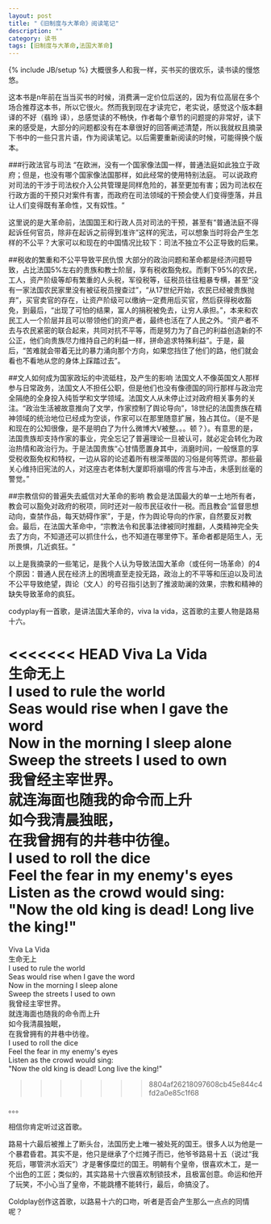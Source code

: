 ```yaml
---
layout: post
title: "《旧制度与大革命》阅读笔记"
description: ""
category: 读书
tags: [旧制度与大革命,法国大革命]
---
```

{% include JB/setup %}
大概很多人和我一样，买书买的很欢乐，读书读的慢悠悠。   

这本书是n年前在当当买书的时候，消费满一定价位后送的，因为有位高层在多个场合推荐这本书，所以它很火。然而我到现在才读完它，老实说，感觉这个版本翻译的不好（翡玲 译），总感觉读的不畅快，作者每个章节的问题提的非常好，读下来的感受是，大部分的问题都没有在本章很好的回答阐述清楚，所以我就权且摘录下书中的一些只言片语，作为阅读笔记。以后需要重新阅读的时候，可能得换个版本。

###行政法官与司法
“在欧洲，没有一个国家像法国一样，普通法庭如此独立于政府；但是，也没有哪个国家像法国那样，如此经常的使用特别法庭。
可以说政府对司法的干涉于司法权介入公共管理是同样危险的，甚至更加有害；因为司法权在行政方面的干预只对案件有害，而政府在司法领域的干预会使人们变得堕落，并且让人们变得既有革命性，又有奴性。“    

这里说的是大革命前，法国国王和行政人员对司法的干预，甚至有“普通法庭不得起诉任何官员，除非在起诉之前得到准许”这样的宪法，可以想象当时将会产生怎样的不公平？大家可以和现在的中国情况比较下：司法不独立不公正导致的后果。

##税收的繁重和不公平导致平民仇恨
大部分的政治问题和革命都是经济问题导致，占比法国5%左右的贵族和教士阶层，享有税收豁免权。而剩下95%的农民，工人，资产阶级等却有繁重的人头税，军役税等，征税员往往粗暴专横，甚至“没有一家法国农民家里没有被征税员搜查过”，“从17世纪开始，农民已经被贵族抛弃”，买官卖官的存在，让资产阶级可以缴纳一定费用后买官，然后获得税收豁免，到最后，“出现了可怕的结果，富人的捐税被免去，让穷人承担。”，本来和农民工人一个阶层并且可以带领他们的资产者，最终也活在了人民之外。“资产者不去与农民紧密的联合起来，共同对抗不平等，而是努力为了自己的利益创造新的不公正，他们向贵族尽力维持自己的利益一样，拼命追求特殊利益”。于是，最后，“苦难就会带着无比的暴力涌向那个方向，如果您挡住了他们的路，他们就会看也不看地从您的身体上踩踏过去”。

##文人如何成为国家政坛的中流砥柱，及产生的影响
法国文人不像英国文人那样参与日常政务，法国文人不担任公职，但是他们也没有像德国的同行那样与政治完全隔绝的全身投入纯哲学和文学领域。法国文人从未停止过对政府相关事务的关注。“政治生活被故意推向了文学，作家控制了舆论导向”，18世纪的法国贵族在精神领域的统治地位已经成为空谈，作家可以在那里随意扩展，独占其位。（是不是和现在的公知很像，是不是明白了为什么微博大V被整。。。顿？）。有意思的是，法国贵族却支持作家的事业，完全忘记了普遍理论一旦被认可，就必定会转化为政治热情和政治行为。于是法国贵族“心甘情愿置身其中，消磨时间，一般惬意的享受税收豁免权和特权，一边从容的论述着所有根深蒂固的习俗是何等荒谬。那些最关心维持旧宪法的人，对这座古老体制大厦即将崩塌的传言与冲击，未感到丝毫的警觉。”

##宗教信仰的普遍失去威信对大革命的影响
教会是法国最大的单一土地所有者，教会可以豁免对政府的税项，同时还对一般市民征收什一税。而且教会“监督思想动向，查禁作品，每天妨碍作家”，于是，作为舆论导向的作家，自然要反对教会。最后，在法国大革命中，“宗教法令和民事法律被同时推翻，人类精神完全失去了方向，不知道还可以抓住什么，也不知道在哪里停下。革命者都是陌生人，无所畏惧，几近疯狂。“

以上是我摘录的一些笔记，是我个人认为导致法国大革命（或任何一场革命）的4个原因：普通人民在经济上的困境直至走投无路，政治上的不平等和压迫以及司法不公平导致绝望，舆论（文人）的号召指引达到了推波助澜的效果，宗教和精神的缺失导致革命的疯狂。

codyplay有一首歌，是讲法国大革命的，viva la vida，这首歌的主要人物是路易十六。

<<<<<<< HEAD
Viva La Vida    
生命无上   
I used to rule the world  
Seas would rise when I gave the word  
Now in the morning I sleep alone  
Sweep the streets I used to own  
我曾经主宰世界。  
就连海面也随我的命令而上升  
如今我清晨独眠，  
在我曾拥有的井巷中彷徨。  
I used to roll the dice  
Feel the fear in my enemy's eyes  
Listen as the crowd would sing:  
"Now the old king is dead! Long live the king!"  
=======
Viva La Vida   
生命无上   
I used to rule the world   
Seas would rise when I gave the word   
Now in the morning I sleep alone   
Sweep the streets I used to own   
我曾经主宰世界。   
就连海面也随我的命令而上升   
如今我清晨独眠，   
在我曾拥有的井巷中彷徨。   
I used to roll the dice   
Feel the fear in my enemy's eyes   
Listen as the crowd would sing:   
"Now the old king is dead! Long live the king!"   
>>>>>>> 8804af26218097608cb45e844c4fd2a0e85c1f68

。。。

相信你肯定听过这首歌。


路易十六最后被推上了断头台，法国历史上唯一被处死的国王。很多人以为他是一个暴君昏君。其实不是，他只是继承了个烂摊子而已，他爷爷路易十五（说过“我死后，哪管洪水滔天”）才是奢侈糜烂的国王。明朝有个皇帝，很喜欢木工，是一个出色的工匠；类似的，其实路易十六很喜欢制锁技术，且极富创意。命运和他开了玩笑，不小心当了皇帝，不能跳槽不能转行，最后，命搞没了。

Coldplay创作这首歌，以路易十六的口吻，听者是否会产生那么一点点的同情呢？
